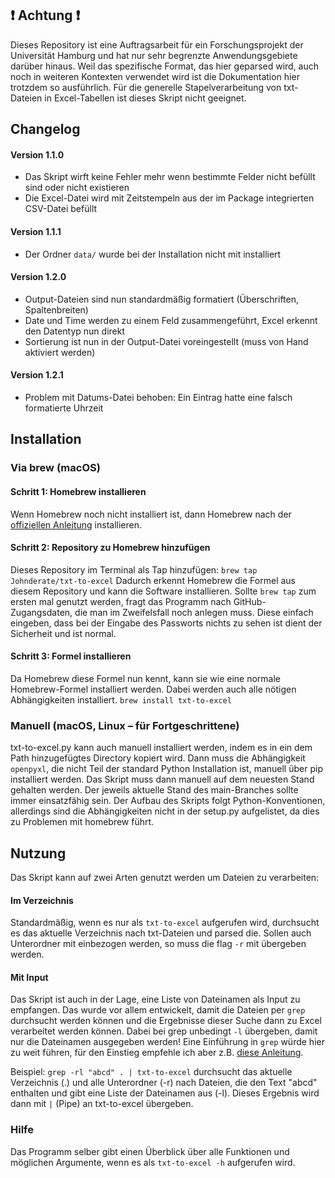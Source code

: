 ## ❗ Achtung ❗
Dieses Repository ist eine Auftragsarbeit für ein Forschungsprojekt der Universität Hamburg und hat nur sehr begrenzte Anwendungsgebiete darüber hinaus. Weil das spezifische Format, das hier geparsed wird, auch noch in weiteren Kontexten verwendet wird ist die Dokumentation hier trotzdem so ausführlich. Für die generelle Stapelverarbeitung von txt-Dateien in Excel-Tabellen ist dieses Skript nicht geeignet.

## Changelog
#### Version 1.1.0 
* Das Skript wirft keine Fehler mehr wenn bestimmte Felder nicht befüllt sind oder nicht existieren
* Die Excel-Datei wird mit Zeitstempeln aus der im Package integrierten CSV-Datei befüllt

#### Version 1.1.1
* Der Ordner `data/` wurde bei der Installation nicht mit installiert

#### Version 1.2.0
* Output-Dateien sind nun standardmäßig formatiert (Überschriften, Spaltenbreiten)
* Date und Time werden zu einem Feld zusammengeführt, Excel erkennt den Datentyp nun direkt
* Sortierung ist nun in der Output-Datei voreingestellt (muss von Hand aktiviert werden)

#### Version 1.2.1
* Problem mit Datums-Datei behoben: Ein Eintrag hatte eine falsch formatierte Uhrzeit

## Installation
### Via brew (macOS)
#### Schritt 1: Homebrew installieren
Wenn Homebrew noch nicht installiert ist, dann Homebrew nach der [offiziellen Anleitung](https://brew.sh/) installieren.

#### Schritt 2: Repository zu Homebrew hinzufügen
Dieses Repository im Terminal als Tap hinzufügen:
`brew tap Johnderate/txt-to-excel`
Dadurch erkennt Homebrew die Formel aus diesem Repository und kann die Software installieren. Sollte `brew tap` zum ersten mal genutzt werden, fragt das Programm nach GitHub-Zugangsdaten, die man im Zweifelsfall noch anlegen muss. Diese einfach eingeben, dass bei der Eingabe des Passworts nichts zu sehen ist dient der Sicherheit und ist normal.

#### Schritt 3: Formel installieren
Da Homebrew diese Formel nun kennt, kann sie wie eine normale Homebrew-Formel installiert werden. Dabei werden auch alle nötigen Abhängigkeiten installiert.
`brew install txt-to-excel`

### Manuell (macOS, Linux – für Fortgeschrittene)
txt-to-excel.py kann auch manuell installiert werden, indem es in ein dem Path hinzugefügtes Directory kopiert wird. Dann muss die Abhängigkeit `openpyxl`, die nicht Teil der standard Python Installation ist, manuell über pip installiert werden. Das Skript muss dann manuell auf dem neuesten Stand gehalten werden. Der jeweils aktuelle Stand des main-Branches sollte immer einsatzfähig sein. Der Aufbau des Skripts folgt Python-Konventionen, allerdings sind die Abhängigkeiten nicht in der setup.py aufgelistet, da dies zu Problemen mit homebrew führt.

## Nutzung
Das Skript kann auf zwei Arten genutzt werden um Dateien zu verarbeiten:

#### Im Verzeichnis
Standardmäßig, wenn es nur als `txt-to-excel` aufgerufen wird, durchsucht es das aktuelle Verzeichnis nach txt-Dateien und parsed die. Sollen auch Unterordner mit einbezogen werden, so muss die flag `-r` mit übergeben werden.

#### Mit Input
Das Skript ist auch in der Lage, eine Liste von Dateinamen als Input zu empfangen. Das wurde vor allem entwickelt, damit die Dateien per `grep` durchsucht werden können und die Ergebnisse dieser Suche dann zu Excel verarbeitet werden können. Dabei bei grep unbedingt `-l` übergeben, damit nur die Dateinamen ausgegeben werden! Eine Einführung in `grep` würde hier zu weit führen, für den Einstieg empfehle ich aber z.B. [diese Anleitung](https://www.howtoforge.com/tutorial/linux-grep-command/).

Beispiel: `grep -rl "abcd" . | txt-to-excel` 
durchsucht das aktuelle Verzeichnis (.) und alle Unterordner (-r) nach Dateien, die den Text "abcd" enthalten und gibt eine Liste der Dateinamen aus (-l). Dieses Ergebnis wird dann mit `|` (Pipe) an txt-to-excel übergeben.

### Hilfe
Das Programm selber gibt einen Überblick über alle Funktionen und möglichen Argumente, wenn es als `txt-to-excel -h` aufgerufen wird.